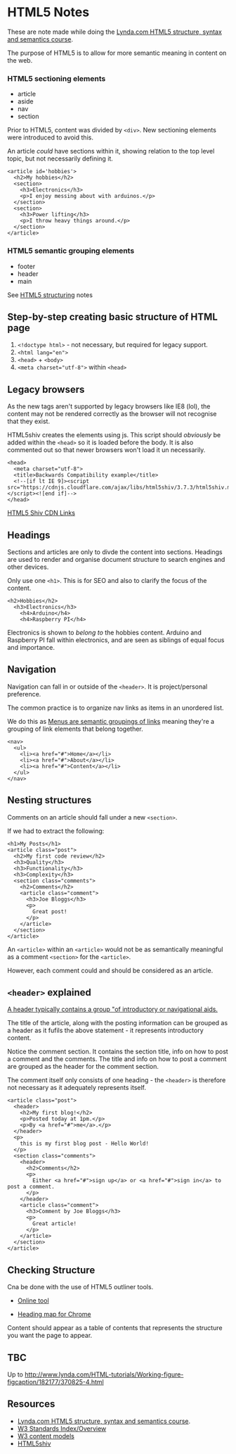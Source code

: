 # HTML5 Notes

These are note made while doing the [Lynda.com HTML5 structure, syntax and semantics course](https://www.lynda.com/HTML-tutorials/HTML5-Structure-Syntax-Semantics/182177-2.html).

The purpose of HTML5 is to allow for more semantic meaning in content on the web.

### HTML5 sectioning elements

* article
* aside
* nav
* section

Prior to HTML5, content was divided by `<div>`. New sectioning elements were introduced to avoid this.

An article *could* have sections within it, showing relation to the top level topic, but not necessarily defining it.

```
<article id='hobbies'>
  <h2>My hobbies</h2>
  <section>
    <h3>Electronics</h3>
    <p>I enjoy messing about with arduinos.</p>
  </section>
  <section>
    <h3>Power lifting</h3>
    <p>I throw heavy things around.</p>
  </section>
</article>
```

### HTML5 semantic grouping elements

* footer
* header
* main

See [HTML5 structuring](./notes/html5-structuring.html) notes

## Step-by-step creating basic structure of HTML page

1. `<!doctype html>` - not necessary, but required for legacy support.
1. `<html lang="en">`
1. `<head>` + `<body>`
1. `<meta charset="utf-8">` within `<head>`

## Legacy browsers

As the new tags aren't supported by legacy browsers like IE8 (lol), the content may not be rendered correctly as the browser will not recognise that they exist.

HTML5shiv creates the elements using js. This script should *obviously* be added within the `<head>` so it is loaded before the body. It is also commented out so that newer browsers won't load it un necessarily.

```
<head>
  <meta charset="utf-8">
  <title>Backwards Compatibility example</title>
  <!--[if lt IE 9]><script src="https://cdnjs.cloudflare.com/ajax/libs/html5shiv/3.7.3/html5shiv.min.js"></script><![end if]-->
</head>
```

[HTML5 Shiv CDN Links](https://cdnjs.com/libraries/html5shiv)

## Headings

Sections and articles are only to divde the content into sections. Headings are used to render and organise document structure to search engines and other devices.

Only use one `<h1>`. This is for SEO and also to clarify the focus of the content.

```
<h2>Hobbies</h2>
  <h3>Electronics</h3>
    <h4>Arduino</h4>
    <h4>Raspberry PI</h4>
```
Electronics is shown to *belong to* the hobbies content.
Arduino and Raspberry PI fall within electronics, and are seen as siblings of equal focus and importance.

## Navigation

Navigation can fall in or outside of the `<header>`. It is project/personal preference.

The common practice is to organize nav links as items in an unordered list.

We do this as [Menus are semantic groupings of links](http://www.lynda.com/HTML-tutorials/Building-navigation/182177/370818-4.html) meaning they're a grouping of link elements that belong together.

```
<nav>
  <ul>
    <li><a href="#">Home</a></li>
    <li><a href="#">About</a></li>
    <li><a href="#">Content</a></li>
  </ul>
</nav>
```

## Nesting structures

Comments on an article should fall under a new `<section>`.

If we had to extract the following:

```
<h1>My Posts</h1>
<article class="post">
  <h2>My first code review</h2>
  <h3>Quality</h3>
  <h3>Functionality</h3>
  <h3>Complexity</h3>
  <section class="comments">
    <h2>Comments</h2>
    <article class="comment">
      <h3>Joe Bloggs</h3>
      <p>
        Great post!
      </p>
    </article>
  </section>
</article>
```

An `<article>` within an `<article>` would not be as semantically meaningful as a comment `<section>` for the `<article>`.

However, each comment could and should be considered as an article.

## `<header>` explained

[A header typically contains a group "of introductory or navigational aids.](https://www.w3.org/TR/html5/sections.html#the-header-element)

The title of the article, along with the posting information can be grouped as a header as it fufils the above statement - it represents introductory content.

Notice the comment section. It contains the section title, info on how to post a comment and the comments. The title and info on how to post a comment are grouped as the header for the comment section.

The comment itself only consists of one heading - the `<header>` is therefore not necessary as it adequately represents itself.

```
<article class="post">
  <header>
    <h2>My first blog!</h2>
    <p>Posted today at 1pm.</p>
    <p>By <a href="#">me</a>.</p>
  </header>
  <p>
    this is my first blog post - Hello World!
  </p>
  <section class="comments">
    <header>
      <h2>Comments</h2>
      <p>
        Either <a href="#">sign up</a> or <a href="#">sign in</a> to post a comment.
      </p>
    </header>
    <article class="comment">
      <h3>Comment by Joe Bloggs</h3>
      <p>
        Great article!
      </p>
    </article>
  </section>
</article>
```

## Checking Structure

Cna be done with the use of HTML5 outliner tools.

* [Online tool](https://gsnedders.html5.org/outliner/)

* [Heading map for Chrome](https://chrome.google.com/webstore/detail/headingsmap/)

Content should appear as a table of contents that represents the structure you want the page to appear.

## TBC

Up to http://www.lynda.com/HTML-tutorials/Working-figure-figcaption/182177/370825-4.html

## Resources
* [Lynda.com HTML5 structure, syntax and semantics course](https://www.lynda.com/HTML-tutorials/HTML5-Structure-Syntax-Semantics/182177-2.html).
* [W3 Standards Index/Overview](https://www.w3.org/TR/html-markup/Overview.html#toc)
* [W3 content models](https://www.w3.org/TR/2011/WD-html5-20110525/content-models.html)
* [HTML5shiv](https://github.com/aFarkas/html5shiv)
